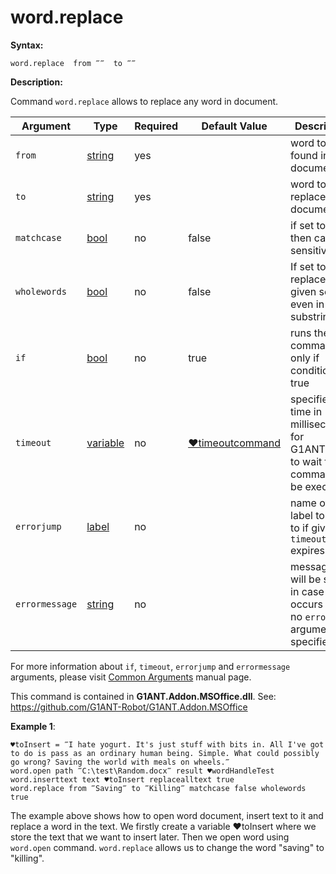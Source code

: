 # word.replace

**Syntax:**

```G1ANT
word.replace  from ‴‴  to ‴‴
```

**Description:**

Command `word.replace` allows to replace any word in document. 

| Argument | Type | Required | Default Value | Description |
| -------- | ---- | -------- | ------------- | ----------- |
|`from`| [string](https://github.com/G1ANT-Robot/G1ANT.Manual/blob/master/G1ANT-Language/Structures/bool.md) | yes |  |word to be found in document|
|`to`| [string](https://github.com/G1ANT-Robot/G1ANT.Manual/blob/master/G1ANT-Language/Structures/bool.md)  | yes |  | word to be replaced in document|
|`matchcase`| [bool](https://github.com/G1ANT-Robot/G1ANT.Manual/blob/master/G1ANT-Language/Structures/bool.md)  | no |false | if set to true, then case sensitive|
|`wholewords`| [bool](https://github.com/G1ANT-Robot/G1ANT.Manual/blob/master/G1ANT-Language/Structures/bool.md)  | no | false | If set to false, replaces given search even in substrings|
|`if`| [bool](https://github.com/G1ANT-Robot/G1ANT.Manual/blob/master/G1ANT-Language/Structures/bool.md) | no | true | runs the command only if condition is true |
|`timeout`| [variable](https://github.com/G1ANT-Robot/G1ANT.Manual/blob/master/G1ANT-Language/Special-Characters/variable.md) | no | [♥timeoutcommand](https://github.com/G1ANT-Robot/G1ANT.Manual/blob/master/G1ANT-Language/Variables/Special-Variables.md)  | specifies time in milliseconds for G1ANT.Robot to wait for the command to be executed |
|`errorjump` | [label](https://github.com/G1ANT-Robot/G1ANT.Manual/blob/master/G1ANT-Language/Structures/bool.md) | no | | name of the label to jump to if given `timeout` expires |
|`errormessage`| [string](https://github.com/G1ANT-Robot/G1ANT.Manual/blob/master/G1ANT-Language/Structures/bool.md) | no |  | message that will be shown in case error occurs and no `errorjump` argument is specified |

For more information about `if`, `timeout`, `errorjump` and `errormessage` arguments, please visit [Common Arguments](https://github.com/G1ANT-Robot/G1ANT.Manual/blob/master/G1ANT-Language/Common-Arguments.md)  manual page.

This command is contained in **G1ANT.Addon.MSOffice.dll**.
See: https://github.com/G1ANT-Robot/G1ANT.Addon.MSOffice

**Example 1**:

```G1ANT
♥toInsert = ‴I hate yogurt. It's just stuff with bits in. All I've got to do is pass as an ordinary human being. Simple. What could possibly go wrong? Saving the world with meals on wheels.‴
word.open path ‴C:\test\Random.docx‴ result ♥wordHandleTest
word.inserttext text ♥toInsert replacealltext true
word.replace from ‴Saving‴ to ‴Killing‴ matchcase false wholewords true
```

The example above shows how to open word document, insert text to it and replace a word in the text. We firstly create a variable ♥toInsert where we store the text that we want to insert later. Then we open word using `word.open` command. `word.replace` allows us to change the word "saving" to "killing".


